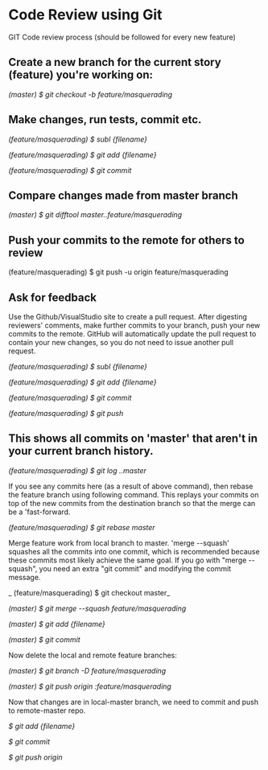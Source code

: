# Code Review using Git
GIT Code review process (should be followed for every new feature)

## Create a new branch for the current story (feature) you're working on:
_(master) $ git checkout -b feature/masquerading_

## Make changes, run tests, commit etc.
_(feature/masquerading) $ subl {filename}_

_(feature/masquerading) $ git add {filename}_

_(feature/masquerading) $ git commit_

## Compare changes made from master branch
_(master) $ git difftool master..feature/masquerading_

## Push your commits to the remote for others to review
(feature/masquerading) $ git push -u origin feature/masquerading

## Ask for feedback
Use the Github/VisualStudio site to create a pull request. After digesting reviewers' comments, make further commits to your branch, push your new commits to the remote.
GitHub will automatically update the pull request to contain your new changes, so you do not need to issue another pull request.

_(feature/masquerading) $ subl {filename}_

_(feature/masquerading) $ git add {filename}_

_(feature/masquerading) $ git commit_

_(feature/masquerading) $ git push_

## This shows all commits on 'master' that aren't in your current branch history.
_(feature/masquerading) $ git log ..master_

If you see any commits here (as a result of above command), then rebase the feature branch using following command.
This replays your commits on top of the new commits from the destination branch so that the merge can be a 'fast-forward.

_(feature/masquerading) $ git rebase master_

Merge feature work from local branch to master. 'merge --squash' squashes all the commits into 
one commit, which is recommended because these commits most likely achieve the same goal. If you go 
with "merge --squash", you need an extra "git commit" and modifying the commit message.

_ (feature/masquerading) $ git checkout master_

_(master) $ git merge --squash feature/masquerading_

_(master) $ git add {filename}_

_(master) $ git commit_

Now delete the local and remote feature branches:

_(master) $ git branch -D feature/masquerading_

_(master) $ git push origin :feature/masquerading_

Now that changes are in local-master branch, we need to commit and push to remote-master repo.

_$ git add {filename}_

_$ git commit_

_$ git push origin_
